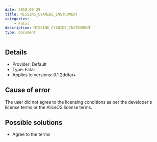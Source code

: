 ```yaml
---
date: 2018-09-29
title: MISSING_CYANIDE_INSTRUMENT
categories:
    - Fatal
description: MISSING_CYANIDE_INSTRUMENT
type: Document
---
```

## Details
- Provider: Default
- Type: Fatal
- Applies to versions: 0.1.2ddtar+

## Cause of error
The user did not agree to the licensing conditions as per the developer's license terms or the AliceOS license terms.

## Possible solutions
- Agree to the terms